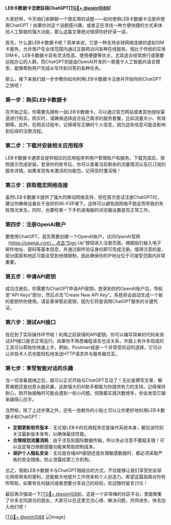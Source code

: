**LEB卡数据卡怎麽註冊ChatGPT[[TG💪+ @esim1088](https://t.me/s/esim1088)]**

大家好呀，今天咱们来聊聊一个很实用的话题——如何使用LEB卡数据卡注册并使用ChatGPT！如果你对这个话题感兴趣，或者正在寻找一种方便快捷的方式来体验人工智能的强大功能，那么这篇文章绝对值得你好好读一读。

首先，什么是LEB卡数据卡呢？简单来说，它是一种支持全球网络连接的虚拟SIM卡服务，允许用户在全球范围内通过互联网访问各种在线服务。相比于传统的实体SIM卡，LEB卡数据卡具有灵活性高、使用便捷等优点，尤其适合经常旅行或需要远程办公的人群。而ChatGPT则是由OpenAI开发的一款基于人工智能的语言模型，能够帮助用户完成从写作到问答的各种任务。

那么，接下来我们就一步步教你如何利用LEB卡数据卡注册并开始你的ChatGPT之旅吧！

### 第一步：购买LEB卡数据卡

在开始之前，你需要先拥有一张LEB卡数据卡。可以通过官方网站或者其他授权渠道进行购买。购买时，请确保选择适合自己需求的服务套餐，比如流量大小、有效期等。此外，在购买过程中，记得填写正确的个人信息，因为这些信息可能会影响到后续的注册流程。

### 第二步：下载并安装相关应用程序

LEB卡数据卡通常会提供相应的应用程序供用户管理账户和服务。下载完成后，按照提示完成安装。登录你的账号后，你可以查看当前剩余的流量情况以及已订阅的服务详情。如果发现有未激活的功能包，记得及时激活哦！

### 第三步：获取稳定网络连接

虽然LEB卡数据卡提供了强大的移动网络支持，但在首次尝试注册ChatGPT时，建议你确保设备处于良好的Wi-Fi环境下。这样可以避免因网络不稳定而导致的失败情况发生。同时，也要检查一下手机或电脑的浏览器设置是否正常工作。

### 第四步：注册OpenAI账户

要使用ChatGPT，首先需要创建一个OpenAI账户。访问OpenAI官网（https://openai.com），点击“Sign Up”按钮进入注册页面。根据指引输入电子邮件地址、密码等基本信息，并通过邮件验证身份即可完成注册。值得注意的是，部分国家和地区可能会受到地理限制，因此确保你的IP地址位于可接受范围内非常重要。

### 第五步：申请API密钥

成功注册后，你需要为ChatGPT申请API密钥。登录到你的OpenAI账户后，导航至“API Keys”部分，然后点击“Create New API Key”。系统将会自动生成一个新的密钥供你使用。请妥善保管此密钥，因为它将是调用ChatGPT服务的关键凭证。

### 第六步：测试API接口

现在到了实际操作环节啦！利用之前获得的API密钥，你可以编写简单的代码来测试API接口是否正常运行。如果你不熟悉编程语言也没关系，市面上有许多现成的工具可以帮助你快速上手。例如，Postman就是一个非常受欢迎的选择，它可以让非技术人员也能轻松地发送HTTP请求并与服务器交互。

### 第七步：享受智能对话的乐趣

当一切准备就绪之后，就可以正式开始与ChatGPT互动了！无论是撰写文章、解答难题还是创意头脑风暴，这款强大的AI助手都能为你提供有力的支持。记得保持耐心，刚开始接触时可能会遇到一些小问题，但随着实践次数增多，你会发现它越来越得心应手。

当然啦，除了上述步骤之外，还有一些额外的小贴士可以让你更好地利用LEB卡数据卡和ChatGPT：

- **定期更新软件版本**：无论是LEB卡的应用程序还是操作系统本身，都应该时刻关注最新版本发布，以确保最佳性能。
- **合理规划流量消耗**：由于涉及到国际数据传输，所以务必注意不要超支哦！可以设定每日限额提醒功能来帮助控制成本。
- **保护个人隐私安全**：无论是存储API密钥还是处理敏感数据时，都必须采取严格的安全措施，防止泄露给第三方机构。

总之，借助LEB卡数据卡与ChatGPT相结合的方式，不仅能够让我们享受到全球化网络带来的便利，还能极大地提升工作效率和个人创造力。希望这篇指南对你有所帮助，如果有任何疑问或者想要分享自己的经验，欢迎随时留言讨论！

最后再次强调一下[[TG💪+ @esim1088](https://t.me/s/esim1088)]，这是一个非常棒的社区平台，里面聚集了许多志同道合的朋友，大家可以在这里交流心得、解决问题，共同进步。快去加入他们吧！

[[TG💪+ @esim1088](https://t.me/s/esim1088) ![Image](https://i.postimg.cc/4NQfJmqS/Snipaste-2025-05-13-00-14-12.png)]
